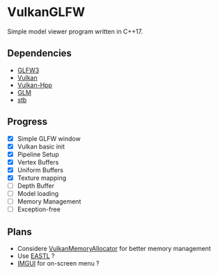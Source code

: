 # VulkanGLFW

Simple model viewer program written in C++17.

## Dependencies

- [GLFW3](https://www.glfw.org/)
- [Vulkan](https://www.khronos.org/vulkan/)
- [Vulkan-Hpp](https://github.com/KhronosGroup/Vulkan-Hpp)
- [GLM](https://glm.g-truc.net/)
- [stb](https://github.com/nothings/stb)

## Progress

- [x] Simple GLFW window
- [x] Vulkan basic init
- [x] Pipeline Setup
- [x] Vertex Buffers
- [x] Uniform Buffers
- [x] Texture mapping
- [ ] Depth Buffer
- [ ] Model loading
- [ ] Memory Management
- [ ] Exception-free

## Plans

- Considere [VulkanMemoryAllocator](https://github.com/GPUOpen-LibrariesAndSDKs/VulkanMemoryAllocator) for better memory management
- Use [EASTL](https://github.com/electronicarts/EASTL) ?
- [IMGUI](https://github.com/ocornut/imgui) for on-screen menu ?